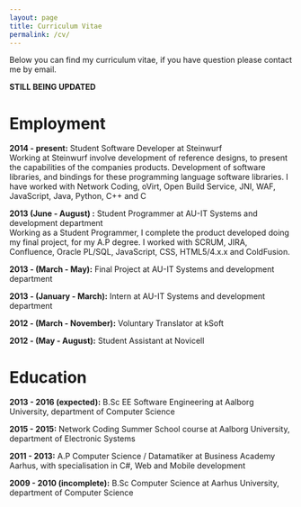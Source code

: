 ```yaml
---
layout: page
title: Curriculum Vitae
permalink: /cv/
---
```


Below you can find my curriculum vitae, if you have question please contact me by email.

__STILL BEING UPDATED__

# Employment

__2014 - present:__ Student Software Developer at Steinwurf <br />
Working at Steinwurf involve development of reference designs, to present the capabilities of the companies products. Development of software libraries, and bindings for these programming language software libraries. I have worked with Network Coding, oVirt, Open Build Service, JNI, WAF, JavaScript, Java, Python, C++ and C

__2013 (June - August) :__ Student Programmer at AU-IT Systems and development department <br />
Working as a Student Programmer, I complete the product developed doing my final project, for my A.P degree. I worked with SCRUM, JIRA, Confluence, Oracle PL/SQL, JavaScript, CSS, HTML5/4.x.x and ColdFusion.

__2013 - (March - May):__ Final Project at AU-IT Systems and development department

__2013 - (January - March):__ Intern at AU-IT Systems and development department

__2012 - (March - November):__ Voluntary Translator at kSoft

__2012 - (May - August):__ Student Assistant at Novicell

# Education

__2013 - 2016 (expected):__ B.Sc EE Software Engineering at Aalborg University, department of Computer Science

__2015 - 2015:__ Network Coding Summer School course at Aalborg University, department of Electronic Systems

__2011 - 2013:__ A.P Computer Science / Datamatiker at Business Academy Aarhus, with specialisation in C\#, Web and Mobile development

__2009 - 2010 (incomplete):__ B.Sc Computer Science at Aarhus University, department of Computer Science

